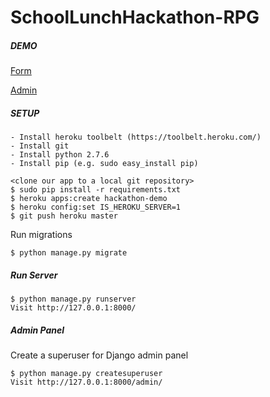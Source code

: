 SchoolLunchHackathon-RPG
===========

##### DEMO
[Form](http://school-lunch-hackathon.herokuapp.com/)

[Admin](http://school-lunch-hackathon.herokuapp.com/static/pub/admin.html)

##### SETUP
```
- Install heroku toolbelt (https://toolbelt.heroku.com/)
- Install git
- Install python 2.7.6
- Install pip (e.g. sudo easy_install pip)
```

```
<clone our app to a local git repository>
$ sudo pip install -r requirements.txt
$ heroku apps:create hackathon-demo 
$ heroku config:set IS_HEROKU_SERVER=1
$ git push heroku master
```

Run migrations
```
$ python manage.py migrate
```

##### Run Server
```
$ python manage.py runserver
Visit http://127.0.0.1:8000/
```

##### Admin Panel
Create a superuser for Django admin panel
```
$ python manage.py createsuperuser
Visit http://127.0.0.1:8000/admin/
```
